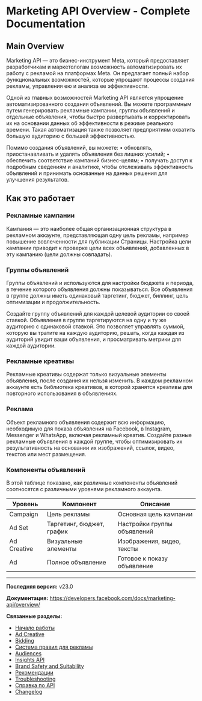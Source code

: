 # Marketing API Overview - Complete Documentation

## Main Overview

Marketing API — это бизнес-инструмент Meta, который предоставляет разработчикам и маркетологам возможность автоматизировать их работу с рекламой на платформах Meta. Он предлагает полный набор функциональных возможностей, которые упрощают процессы создания рекламы, управления ею и анализа ее эффективности.

Одной из главных возможностей Marketing API является упрощение автоматизированного создания объявлений. Вы можете программным путем генерировать рекламные кампании, группы объявлений и отдельные объявления, чтобы быстро развертывать и корректировать их на основании данных об эффективности в режиме реального времени. Такая автоматизация также позволяет предприятиям охватить большую аудиторию с большей эффективностью.

Помимо создания объявлений, вы можете:
• обновлять, приостанавливать и удалять объявления без лишних усилий;
• обеспечить соответствие кампаний бизнес-целям;
• получать доступ к подробным сведениям и аналитике, чтобы отслеживать эффективность объявлений и принимать основанные на данных решения для улучшения результатов.

## Как это работает

### Рекламные кампании

Кампания — это наиболее общая организационная структура в рекламном аккаунте, представляющая одну цель рекламы, например повышение вовлеченности для публикации Страницы. Настройка цели кампании приводит к проверке цели всех объявлений, добавленных в эту кампанию (цели должны совпадать).

### Группы объявлений

Группы объявлений и используются для настройки бюджета и периода, в течение которого объявления должны показываться. Все объявления в группе должны иметь одинаковый таргетинг, бюджет, биллинг, цель оптимизации и продолжительность.

Создайте группу объявлений для каждой целевой аудитории со своей ставкой. Объявления в группе таргетируются на одну и ту же аудиторию с одинаковой ставкой. Это позволяет управлять суммой, которую вы тратите на каждую аудиторию, решать, когда каждая из аудиторий увидит ваши объявления, и просматривать метрики для каждой аудитории.

### Рекламные креативы

Рекламные креативы содержат только визуальные элементы объявления, после создания их нельзя изменить. В каждом рекламном аккаунте есть библиотека креативов, в которой хранятся креативы для повторного использования в объявлениях.

### Реклама

Объект рекламного объявления содержит всю информацию, необходимую для показа объявления на Facebook, в Instagram, Messenger и WhatsApp, включая рекламный креатив. Создайте разные рекламные объявления в каждой группе, чтобы оптимизировать их результативность на основании их изображений, ссылок, видео, текстов или мест размещения.

### Компоненты объявлений

В этой таблице показано, как различные компоненты объявлений соотносятся с различными уровнями рекламного аккаунта.

| Уровень | Компонент | Описание |
|---------|-----------|----------|
| Campaign | Цель рекламы | Основная цель кампании |
| Ad Set | Таргетинг, бюджет, график | Настройки группы объявлений |
| Ad Creative | Визуальные элементы | Изображения, видео, тексты |
| Ad | Полное объявление | Готовое к показу объявление |

---

**Последняя версия:** v23.0

**Документация:** https://developers.facebook.com/docs/marketing-api/overview/

**Связанные разделы:**
- [Начало работы](https://developers.facebook.com/docs/marketing-api/get-started)
- [Ad Creative](https://developers.facebook.com/docs/marketing-api/creative)
- [Bidding](https://developers.facebook.com/docs/marketing-api/bidding)
- [Система правил для рекламы](https://developers.facebook.com/docs/marketing-api/ad-rules)
- [Audiences](https://developers.facebook.com/docs/marketing-api/audiences)
- [Insights API](https://developers.facebook.com/docs/marketing-api/insights)
- [Brand Safety and Suitability](https://developers.facebook.com/docs/marketing-api/brand-safety-and-suitability)
- [Рекомендации](https://developers.facebook.com/docs/marketing-api/best-practices)
- [Troubleshooting](https://developers.facebook.com/docs/marketing-api/troubleshooting)
- [Справка по API](https://developers.facebook.com/docs/marketing-api/reference)
- [Changelog](https://developers.facebook.com/docs/marketing-api/marketing-api-changelog)
